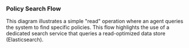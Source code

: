 ### Policy Search Flow

This diagram illustrates a simple "read" operation where an agent queries the system to find
specific policies. This flow highlights the use of a dedicated search service that queries a
read-optimized data store (Elasticsearch).
